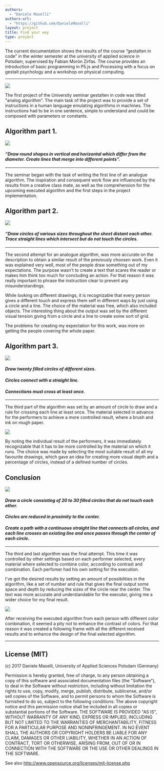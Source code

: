 ```yaml
--- 
authors: 
  - "Daniele Maselli"
authors-url: 
  - "https://github.com/DanieleMaselli"
layout: project
title: Find your way 
type: project
---
```


The current documentation shows the results of the course “gestalten in code” in the winter semester at the university of applied science in Potsdam, supervised by Fabian Morón Zirfas. The course provides an introduction of basic programming in P5.js and Processing with a focus on gestalt psychology and a workshop on physical computing.

---


![](./splash.png)


The first project of the University seminar gestalten in code was titled "analog algorithm". 
The main task of the project was to provide a set of instructions in a human language emulating algorithms in machines. The instructions had to be in one sentence, simple to understand and could be composed with parameters or constants.

## Algorithm part 1.


![](./assets/images/algo-1.png)


#### _“Draw round shapes in vertical and horizontal which differ from the diameter. Create lines that merge into different points”._ 
---


The seminar began with the task of writing the first line of an analogue algorithm. The inspiration and consequent work flow are influenced by the results from a creative class mate, as well as the comprehension for the upcoming executed algorithm and the first steps in the project implementation.




## Algorithm part 2.




![](./assets/images/algo-2.png)


#### _“Draw circles of various sizes throughout the sheet distant each other. Trace straight lines which intersect but do not touch the circles._ 

---

The second attempt for an analogue algorithm, was more accurate on the description to obtain a similar result of the previously choosen work. 
Even it was explained very well, most of the people draw something out of my expectations. The purpose wasn't to create a text that scares the reader or makes him think too much for concluding an action. For that reason it was really important to phrase the instruction clear to prevent any misunderstandings.

While looking on different drawings, it is recognizable that every person gives a different touch and express them self in different ways by just using a circle and a line. The choice of the material was free, which also included objects. The interesting thing about the output was set by the different visual tension giving from a circle and a line to create some sort of grid.

The problems for creating my expectation for this work, was more on getting the people covering the whole paper.

## Algorithm part 3.


![](./assets/images/algo-3.png)

#### _Draw twenty filled circles of different sizes._
#### _Circles connect with a straight line._ 
#### _Connections must cross at least once._

---

The third part of the algorithm was set by an amount of circle to draw and a rule for crossing each line at least once. The material selected in advance for the performers to achieve a more controlled result, where a brush and ink on rough paper.


![](./assets/images/algo-4.png)


By noting the individual result of the performers, it was immediately recognizable that it has to be more controlled by the material on which it runs. The choice was made by selecting the most suitable result of all my favourite drawings, which gave an idea for creating more visual depth and a percentage of circles, instead of a defined number of circles.



## Conclusion

![](./assets/images/algo-5.png)

#### _Draw a circle consisting of 20 to 30 filled circles that do not touch each other._ 
#### _Circles are reduced in proximity to the center._ 
#### _Create a path with a continuous straight line that connects all circles, and each line crosses an existing line and once passes through the center of each circle._

---


The third and last algorithm was the final attempt. This time it was controlled by other settings based on each performer selected, every material where selected to combine color, according to contrast and combination. Each perfomer had his own setting for the execution.   

I've got the desired results by setting an amount of possibilities in the algorithm, like a set of number and rule that gives the final output some space and depth by reducing the sizes of the circle near the center. The text was more accurate and understandable for the executor, giving me a wider choice for my final result. 

![](./assets/images/algo-end.png)

After receiving the executed algorithm from each person with different color combination, it seemed a pity not to enhance the contrast of colors. For that reason it was created a following frame with all the different received results and to enhance the design of the final selected algorithm.

---------------------------------------

## License (MIT)

(c) 2017 Daniele Maselli, University of Applied Sciences Potsdam (Germany)

Permission is hereby granted, free of charge, to any person obtaining a copy of this software and associated documentation files (the "Software"), to deal in the Software without restriction, including without limitation the rights to use, copy, modify, merge, publish, distribute, sublicense, and/or sell copies of the Software, and to permit persons to whom the Software is furnished to do so, subject to the following conditions:
The above copyright notice and this permission notice shall be included in all copies or substantial portions of the Software.
THE SOFTWARE IS PROVIDED "AS IS", WITHOUT WARRANTY OF ANY KIND, EXPRESS OR IMPLIED, INCLUDING BUT NOT LIMITED TO THE WARRANTIES OF MERCHANTABILITY, FITNESS FOR A PARTICULAR PURPOSE AND NONINFRINGEMENT. IN NO EVENT SHALL THE AUTHORS OR COPYRIGHT HOLDERS BE LIABLE FOR ANY CLAIM, DAMAGES OR OTHER LIABILITY, WHETHER IN AN ACTION OF CONTRACT, TORT OR OTHERWISE, ARISING FROM, OUT OF OR IN CONNECTION WITH THE SOFTWARE OR THE USE OR OTHER DEALINGS IN THE SOFTWARE.

See also http://www.opensource.org/licenses/mit-license.php
